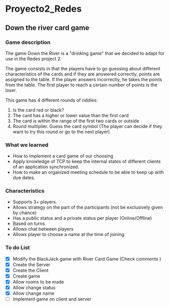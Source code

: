 # Proyecto2_Redes
## Down the river card game

### Game description

The game Down the River is a "drinking game" that we decided to adapt for use in the Redes project 2.
 
The game consists in that the players have to go guessing about different characteristics of the cards and if they are answered correctly, points are assigned to the table. If the player answers incorrectly, he takes the points from the table. The first player to reach a certain number of points is the loser. 

This game has 4 different rounds of riddles:
1. Is the card red or black?
2. The card has a higher or lower value than the first card
3. The card is within the range of the first two cards or outside
4. Round multiplier. Guess the card symbol (The player can decide if they want to try this round or go to the next player)

### What we learned
- How to implement a card game of our choosing
- Apply knowledge of TCP to keep the internal states of different clients of an application synchronized.
- How to make an organized meeting schedule to be able to keep up with due dates.

### Characteristics

- Supports 3+ players.
- Allows strategy on the part of the participants (not be exclusively given by chance) 
- Has a public status and a private status per player (Online/Offline)
- Based on turns 
- Allows chat between players 
- Allows player to choose a name at the time of joining.


### To do List
- [X] Modify the BlackJack game with River Card Game (Check comments )
- [X] Create the Server
- [X] Create the Client 
- [X] Create game
- [X] Allow rooms to be made
- [X] Allow change status
- [X] Allow change name
- [ ] Implement game on client and server